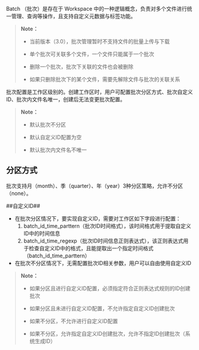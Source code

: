 Batch （批次）是存在于 Workspace 中的一种逻辑概念，负责对多个文件进行统一管理、查询等操作，且支持自定义元数据与标签功能。

>  **Note：**
>
>  * 当前版本（3.0），批次管理暂时不支持文件的批量上传与下载
>
>  * 单个批次可关联多个文件，一个文件只能属于一个批次
>
>  * 删除一个批次，批次下关联的文件也会被删除
>
>  * 如果只删除批次下的某个文件，需要先解除文件与批次的关联关系

批次配置是工作区级别的。创建工作区时，用户可配置批次分区方式、批次自定义ID、批次内文件名唯一，创建后无法变更批次配置。

>  **Note：**
>
>  * 默认批次不分区
>
>  * 默认自定义ID配置为空
>
>  * 默认批次内文件名不唯一

## 分区方式 ##
批次支持月（month）、季（quarter）、年（year）3种分区策略，允许不分区（none）。

##自定义ID##
- 在批次分区情况下，要实现自定义ID，需要对工作区如下字段进行配置：
  1. batch_id_time_parttern（批次ID时间格式），该时间格式用于提取自定义ID中的时间信息
  2. batch_id_time_regexp（批次ID时间信息正则表达式），该正则表达式用于检查自定义ID中的格式，且能提取出一个指定时间格式（batch_id_time_parttern）
- 在批次不分区情况下，无需配置批次ID相关参数，用户可以自由使用自定义ID

>  **Note：**
>
>  * 如果分区且进行自定义ID配置，必须指定符合正则表达式规则的ID创建批次
>
>  * 如果分区且未进行自定义ID配置，不允许指定自定义ID创建批次
>
>  * 如果不分区，不允许进行自定义ID配置
>
>  * 如果不分区，允许指定自定义ID创建批次，允许不指定ID创建批次（系统生成ID）